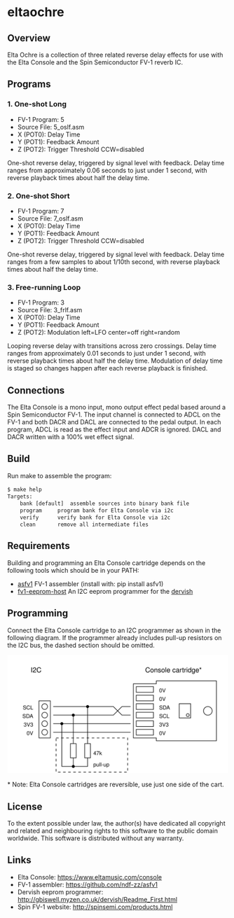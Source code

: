 # eltaochre


## Overview

Elta Ochre is a collection of three related reverse delay effects
for use with the Elta Console and the Spin Semiconductor FV-1 reverb IC. 


## Programs

### 1. One-shot Long

- FV-1 Program: 5
- Source File: 5_oslf.asm
- X (POT0): Delay Time
- Y (POT1): Feedback Amount
- Z (POT2): Trigger Threshold CCW=disabled

One-shot reverse delay, triggered by signal level with
feedback. Delay time ranges from approximately 0.06 seconds
to just under 1 second, with reverse playback times about
half the delay time.

### 2. One-shot Short

- FV-1 Program: 7
- Source File: 7_oslf.asm
- X (POT0): Delay Time
- Y (POT1): Feedback Amount
- Z (POT2): Trigger Threshold CCW=disabled

One-shot reverse delay, triggered by signal level with
feedback. Delay time ranges from a few samples to about 1/10th
second, with reverse playback times about half the delay time.


### 3. Free-running Loop

- FV-1 Program: 3
- Source File: 3_frlf.asm
- X (POT0): Delay Time
- Y (POT1): Feedback Amount
- Z (POT2): Modulation left=LFO center=off right=random

Looping reverse delay with transitions across zero crossings.
Delay time ranges from approximately 0.01 seconds to just under
1 second, with reverse playback times about half the delay time.
Modulation of delay time is staged so changes happen after each
reverse playback is finished.


## Connections

The Elta Console is a mono input, mono output effect pedal
based around a Spin Semiconductor FV-1. The input channel is
connected to ADCL on the FV-1 and both DACR and DACL are connected
to the pedal output. In each program, ADCL is read as the effect input
and ADCR is ignored. DACL and DACR written with a 100% wet
effect signal.


## Build

Run make to assemble the program:

	$ make help
	Targets:
		bank [default]	assemble sources into binary bank file
		program		program bank for Elta Console via i2c
		verify		verify bank for Elta Console via i2c
		clean		remove all intermediate files


## Requirements

Building and programming an Elta Console cartridge depends on the
following tools which should be in your PATH:

- [asfv1](https://pypi.org/project/asfv1/) FV-1 assembler (install with: pip install asfv1)
- [fv1-eeprom-host](http://gbiswell.myzen.co.uk/dervish/eeprom-programmer/) An I2C eeprom programmer for the [dervish](http://gbiswell.myzen.co.uk/dervish/Readme_First.html)


## Programming

Connect the Elta Console cartridge to an I2C programmer as shown
in the following diagram. If the programmer already includes pull-up
resistors on the I2C bus, the dashed section should be omitted.

![Programmer Wiring Diagram](progwiring.svg "Programmer Wiring")

\* Note: Elta Console cartridges are reversible, use just one
side of the cart.


## License

To the extent possible under law, the author(s) have dedicated
all copyright and related and neighbouring rights to this software
to the public domain worldwide. This software is distributed
without any warranty.


## Links

- Elta Console: <https://www.eltamusic.com/console>
- FV-1 assembler: <https://github.com/ndf-zz/asfv1>
- Dervish eeprom programmer: <http://gbiswell.myzen.co.uk/dervish/Readme_First.html>
- Spin FV-1 website: <http://spinsemi.com/products.html>
